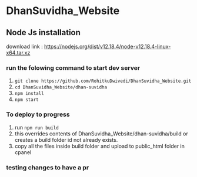 # DhanSuvidha_Website
## Node Js installation
download link : https://nodejs.org/dist/v12.18.4/node-v12.18.4-linux-x64.tar.xz

### run the folowing command to start dev server
1) ``git clone https://github.com/RohitkuDwivedi/DhanSuvidha_Website.git``
2) ``cd DhanSuvidha_Website/dhan-suvidha``
3) ``npm install``
4) ``npm start``
### To deploy to progress
1) run ``npm run build``
2) this overrides contents of DhanSuvidha_Website/dhan-suvidha/build or creates a build folder id not already exists.
3) copy all the files inside build folder and upload to public_html folder in cpanel

### testing changes to have a pr
